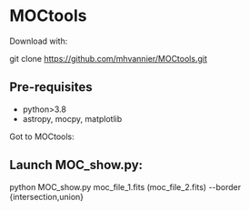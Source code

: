 # MOCtools

Download with: 

git clone https://github.com/mhvannier/MOCtools.git

## Pre-requisites ##
- python>3.8
- astropy, mocpy, matplotlib

Got to MOCtools: 

## Launch MOC_show.py: ##
python MOC_show.py moc_file_1.fits (moc_file_2.fits) --border {intersection,union}



